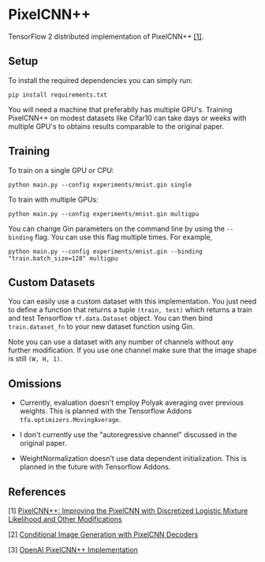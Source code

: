 # PixelCNN++

TensorFlow 2 distributed implementation of PixelCNN++ [[1]](https://arxiv.org/abs/1701.05517).

## Setup

To install the required dependencies you can simply run:
```
pip install requirements.txt
```

You will need a machine that preferablly has multiple GPU's. Training PixelCNN++ on modest datasets like Cifar10 can take days or weeks with multiple GPU's to obtains results comparable to the original paper.

## Training

To train on a single GPU or CPU:
```
python main.py --config experiments/mnist.gin single
```

To train with multiple GPUs:
```
python main.py --config experiments/mnist.gin multigpu
```

You can change Gin parameters on the command line by using the `--binding` flag. You can use this flag multiple times. For example,
```
python main.py --config experiments/mnist.gin --binding "train.batch_size=128" multigpu
```

## Custom Datasets

You can easily use a custom dataset with this implementation.
You just need to define a function that returns a tuple `(train, test)` which returns a train and test Tensorflow `tf.data.Dataset` object. You can then bind `train.dataset_fn` to your new dataset function using Gin.

Note you can use a dataset with any number of channels without any further modification. If you use one channel make sure that the image shape is still `(W, H, 1)`.

## Omissions

* Currently, evaluation doesn't employ Polyak averaging over previous weights. This is planned with the Tensorflow Addons `tfa.optimizers.MovingAverage`.

* I don't currently use the "autoregressive channel" discussed in the original paper.

* WeightNormalization doesn't use data dependent initialization. This is planned in the future with Tensorflow Addons.


## References

[1] [PixelCNN++: Improving the PixelCNN with Discretized Logistic Mixture Likelihood and Other Modifications](https://arxiv.org/abs/1701.05517)


[2] [Conditional Image Generation with PixelCNN Decoders](https://arxiv.org/abs/1606.05328)


[3] [OpenAI PixelCNN++ Implementation](https://github.com/openai/pixel-cnn)
